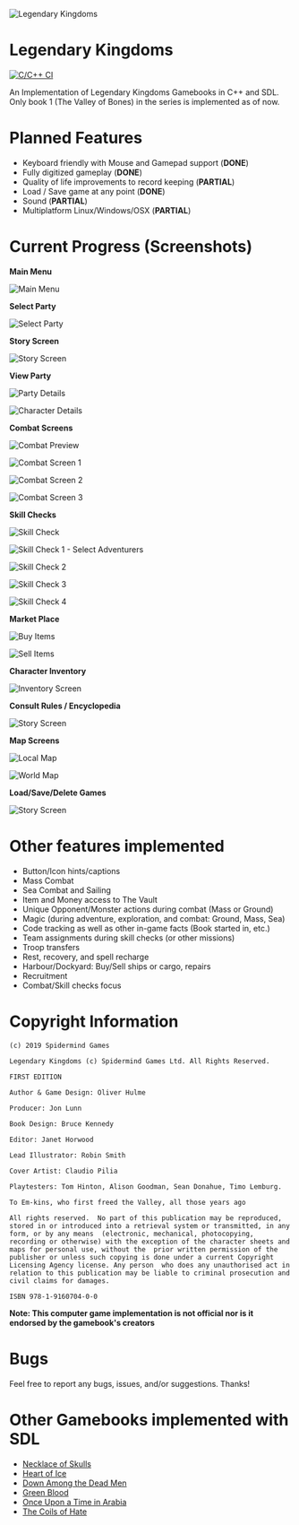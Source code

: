 ![Legendary Kingdoms](/src/images/legendary-kingdoms-logo.png)
# Legendary Kingdoms
[![C/C++ CI](https://github.com/daelsepara/legendary-kingdoms/actions/workflows/c-cpp.yml/badge.svg)](https://github.com/daelsepara/legendary-kingdoms/actions/workflows/c-cpp.yml)

An Implementation of Legendary Kingdoms Gamebooks in C++ and SDL. Only book 1 (The Valley of Bones) in the series is implemented as of now.

# Planned Features

- Keyboard friendly with Mouse and Gamepad support (**DONE**)
- Fully digitized gameplay (**DONE**)
- Quality of life improvements to record keeping (**PARTIAL**)
- Load / Save game at any point (**DONE**)
- Sound  (**PARTIAL**)
- Multiplatform Linux/Windows/OSX (**PARTIAL**)

# Current Progress (Screenshots)

**Main Menu**

![Main Menu](/screenshots/main-menu.png)

**Select Party**

![Select Party](/screenshots/select-party.png)

**Story Screen**

![Story Screen](/screenshots/story-screen.png)

**View Party**

![Party Details](/screenshots/view-party-1.png)

![Character Details](/screenshots/view-party-2.png)

**Combat Screens**

![Combat Preview](/screenshots/combat-preview.png)

![Combat Screen 1](/screenshots/combat-screen-1.png)

![Combat Screen 2](/screenshots/combat-screen-2.png)

![Combat Screen 3](/screenshots/combat-screen-3.png)

**Skill Checks**

![Skill Check](/screenshots/skill-checks-1.png)

![Skill Check 1 - Select Adventurers](/screenshots/skill-checks-2.png)

![Skill Check 2](/screenshots/skill-checks-3.png)

![Skill Check 3](/screenshots/skill-checks-4.png)

![Skill Check 4](/screenshots/skill-checks-5.png)

**Market Place**

![Buy Items](/screenshots/marketplace-1.png)

![Sell Items](/screenshots/marketplace-2.png)


**Character Inventory**

![Inventory Screen](/screenshots/inventory-screen.png)

**Consult Rules / Encyclopedia**

![Story Screen](/screenshots/rules-screen.png)

**Map Screens**

![Local Map](/screenshots/map-screen-1.png)

![World Map](/screenshots/map-screen-2.png)

**Load/Save/Delete Games**

![Story Screen](/screenshots/game-screen.png)

# Other features implemented

- Button/Icon hints/captions
- Mass Combat
- Sea Combat and Sailing
- Item and Money access to The Vault
- Unique Opponent/Monster actions during combat (Mass or Ground)
- Magic (during adventure, exploration, and combat: Ground, Mass, Sea)
- Code tracking as well as other in-game facts (Book started in, etc.)
- Team assignments during skill checks (or other missions)
- Troop transfers
- Rest, recovery, and spell recharge
- Harbour/Dockyard: Buy/Sell ships or cargo, repairs
- Recruitment
- Combat/Skill checks focus

# Copyright Information 

```
(c) 2019 Spidermind Games

Legendary Kingdoms (c) Spidermind Games Ltd. All Rights Reserved.

FIRST EDITION

Author & Game Design: Oliver Hulme

Producer: Jon Lunn

Book Design: Bruce Kennedy

Editor: Janet Horwood

Lead Illustrator: Robin Smith

Cover Artist: Claudio Pilia

Playtesters: Tom Hinton, Alison Goodman, Sean Donahue, Timo Lemburg.

To Em-kins, who first freed the Valley, all those years ago

All rights reserved.  No part of this publication may be reproduced, stored in or introduced into a retrieval system or transmitted, in any form, or by any means  (electronic, mechanical, photocopying, recording or otherwise) with the exception of the character sheets and maps for personal use, without the  prior written permission of the publisher or unless such copying is done under a current Copyright Licensing Agency license. Any person  who does any unauthorised act in relation to this publication may be liable to criminal prosecution and civil claims for damages.

ISBN 978-1-9160704-0-0
```

**Note: This computer game implementation is not official nor is it endorsed by the gamebook's creators**

# Bugs

Feel free to report any bugs, issues, and/or suggestions. Thanks!

# Other Gamebooks implemented with SDL

- [Necklace of Skulls](https://www.github.com/daelsepara/sdl-skulls)
- [Heart of Ice](https://www.github.com/daelsepara/sdl-heart)
- [Down Among the Dead Men](https://www.github.com/daelsepara/sdl-dead)
- [Green Blood](https://www.github.com/daelsepara/sdl-green)
- [Once Upon a Time in Arabia](https://www.github.com/daelsepara/sdl-arabia)
- [The Coils of Hate](https://www.github.com/daelsepara/sdl-coils)
